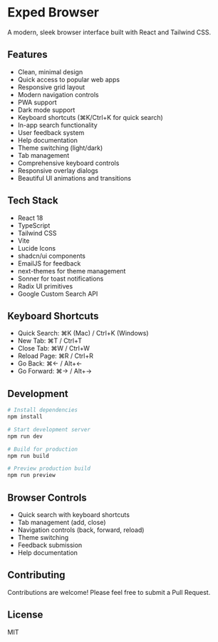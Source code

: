 # Exped Browser

A modern, sleek browser interface built with React and Tailwind CSS.

## Features

- Clean, minimal design
- Quick access to popular web apps
- Responsive grid layout
- Modern navigation controls
- PWA support
- Dark mode support
- Keyboard shortcuts (⌘K/Ctrl+K for quick search)
- In-app search functionality
- User feedback system
- Help documentation
- Theme switching (light/dark)
- Tab management
- Comprehensive keyboard controls
- Responsive overlay dialogs
- Beautiful UI animations and transitions

## Tech Stack

- React 18
- TypeScript
- Tailwind CSS
- Vite
- Lucide Icons
- shadcn/ui components
- EmailJS for feedback
- next-themes for theme management
- Sonner for toast notifications
- Radix UI primitives
- Google Custom Search API

## Keyboard Shortcuts

- Quick Search: ⌘K (Mac) / Ctrl+K (Windows)
- New Tab: ⌘T / Ctrl+T
- Close Tab: ⌘W / Ctrl+W
- Reload Page: ⌘R / Ctrl+R
- Go Back: ⌘← / Alt+←
- Go Forward: ⌘→ / Alt+→

## Development

```bash
# Install dependencies
npm install

# Start development server
npm run dev

# Build for production
npm run build

# Preview production build
npm run preview
```

## Browser Controls

- Quick search with keyboard shortcuts
- Tab management (add, close)
- Navigation controls (back, forward, reload)
- Theme switching
- Feedback submission
- Help documentation

## Contributing

Contributions are welcome! Please feel free to submit a Pull Request.

## License

MIT